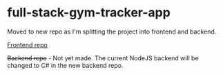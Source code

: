 # full-stack-gym-tracker-app
Moved to new repo as I'm splitting the project into frontend and backend.

[Frontend repo](https://github.com/justvinny/gym-app-frontend)

~~Backend repo~~ - Not yet made. The current NodeJS backend will be changed to C# in the new backend repo.
